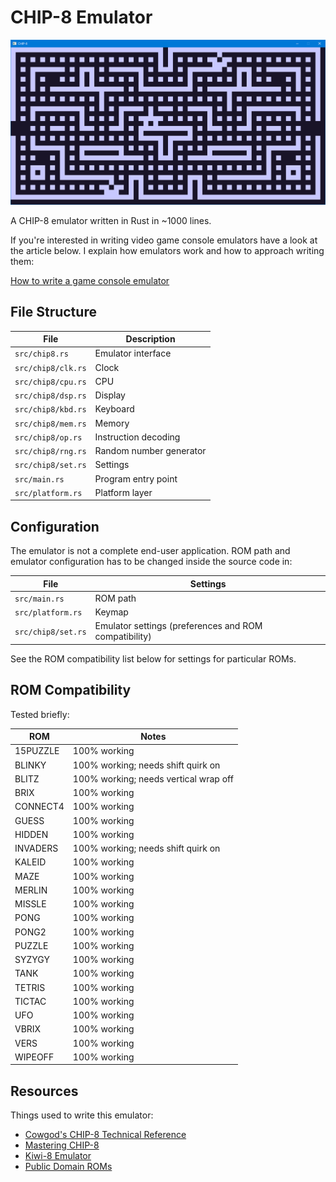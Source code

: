 # CHIP-8 Emulator

![Screenshot](screenshot.png)

A CHIP-8 emulator written in Rust in ~1000 lines.

If you're interested in writing video game console emulators have a look at the article below. I explain how emulators work and how to approach writing them:

[How to write a game console emulator](https://wjdevschool.com/blog/video-game-console-emulator/)

## File Structure

| File               | Description             |
| ------------------ | ----------------------- |
| `src/chip8.rs`     | Emulator interface      |
| `src/chip8/clk.rs` | Clock                   |
| `src/chip8/cpu.rs` | CPU                     |
| `src/chip8/dsp.rs` | Display                 |
| `src/chip8/kbd.rs` | Keyboard                |
| `src/chip8/mem.rs` | Memory                  |
| `src/chip8/op.rs`  | Instruction decoding    |
| `src/chip8/rng.rs` | Random number generator |
| `src/chip8/set.rs` | Settings                |
| `src/main.rs`      | Program entry point     |
| `src/platform.rs`  | Platform layer          |

## Configuration

The emulator is not a complete end-user application. ROM path and emulator configuration has to be changed inside the source code in:

| File               | Settings                                              |
| ------------------ | ----------------------------------------------------- |
| `src/main.rs`      | ROM path                                              |
| `src/platform.rs`  | Keymap                                                |
| `src/chip8/set.rs` | Emulator settings (preferences and ROM compatibility) |

See the ROM compatibility list below for settings for particular ROMs.

## ROM Compatibility

Tested briefly:

| ROM      | Notes                                 |
| -------- | ------------------------------------- |
| 15PUZZLE | 100% working                          |
| BLINKY   | 100% working; needs shift quirk on    |
| BLITZ    | 100% working; needs vertical wrap off |
| BRIX     | 100% working                          |
| CONNECT4 | 100% working                          |
| GUESS    | 100% working                          |
| HIDDEN   | 100% working                          |
| INVADERS | 100% working; needs shift quirk on    |
| KALEID   | 100% working                          |
| MAZE     | 100% working                          |
| MERLIN   | 100% working                          |
| MISSLE   | 100% working                          |
| PONG     | 100% working                          |
| PONG2    | 100% working                          |
| PUZZLE   | 100% working                          |
| SYZYGY   | 100% working                          |
| TANK     | 100% working                          |
| TETRIS   | 100% working                          |
| TICTAC   | 100% working                          |
| UFO      | 100% working                          |
| VBRIX    | 100% working                          |
| VERS     | 100% working                          |
| WIPEOFF  | 100% working                          |

## Resources

Things used to write this emulator:

* [Cowgod's CHIP-8 Technical Reference](http://devernay.free.fr/hacks/chip8/C8TECH10.HTM#Bnnn)
* [Mastering CHIP-8](http://mattmik.com/files/chip8/mastering/chip8.html)
* [Kiwi-8 Emulator](https://github.com/tomdaley92/kiwi-8)
* [Public Domain ROMs](https://www.zophar.net/pdroms/chip8.html)